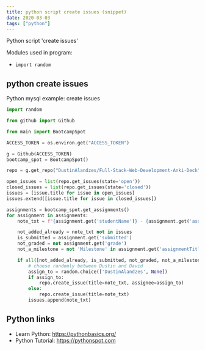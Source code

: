```yaml
---
title: python script create issues (snippet)
date: 2020-03-03
tags: ["python"]
---
```

Python script 'create issues'


Modules used in program: 
* `import random`

## python create issues

Python mysql example: create issues

```python
import random

from github import Github

from main import BootcampSpot

ACCESS_TOKEN = os.environ.get("ACCESS_TOKEN")

g = Github(ACCESS_TOKEN)
bootcamp_spot = BootcampSpot()

repo = g.get_repo("DustinAlandzes/Full-Stack-Web-Development-Anki-Deck")

open_issues = list(repo.get_issues(state='open'))
closed_issues = list(repo.get_issues(state='closed'))
issues = [issue.title for issue in open_issues]
issues.extend([issue.title for issue in closed_issues])

assignments = bootcamp_spot.get_assignments()
for assignment in assignments:
    note_txt = f"{assignment.get('studentName')} - {assignment.get('assignmentTitle')}"

    not_added_already = note_txt not in issues
    is_submitted = assignment.get('submitted')
    not_graded = not assignment.get('grade')
    not_a_milestone = not 'Milestone' in assignment.get('assignmentTitle')

    if all([not_added_already, is_submitted, not_graded, not_a_milestone]):
        # choose randomly between Dustin and David
        assign_to = random.choice(['DustinAlandzes', None])
        if assign_to:
            repo.create_issue(title=note_txt, assignee=assign_to)
        else:
            repo.create_issue(title=note_txt)
        issues.append(note_txt)


```

## Python links

- Learn Python: https://pythonbasics.org/
- Python Tutorial: https://pythonspot.com
